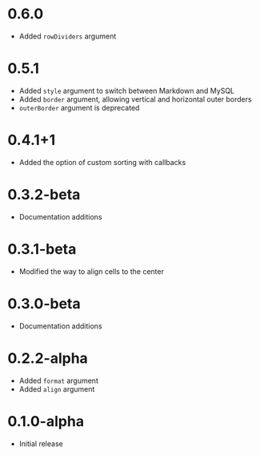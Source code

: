 # 0.6.0

- Added `rowDividers` argument

# 0.5.1

- Added `style` argument to switch between Markdown and MySQL
- Added `border` argument, allowing vertical and horizontal outer borders
- `outerBorder` argument is deprecated 

# 0.4.1+1

- Added the option of custom sorting with callbacks

# 0.3.2-beta

- Documentation additions

# 0.3.1-beta

- Modified the way to align cells to the center

# 0.3.0-beta

- Documentation additions

# 0.2.2-alpha

- Added `format` argument
- Added `align` argument

# 0.1.0-alpha

- Initial release